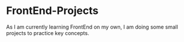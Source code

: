 # FrontEnd-Projects

As I am currently learning FrontEnd on my own, I am doing some small projects to practice key concepts.
